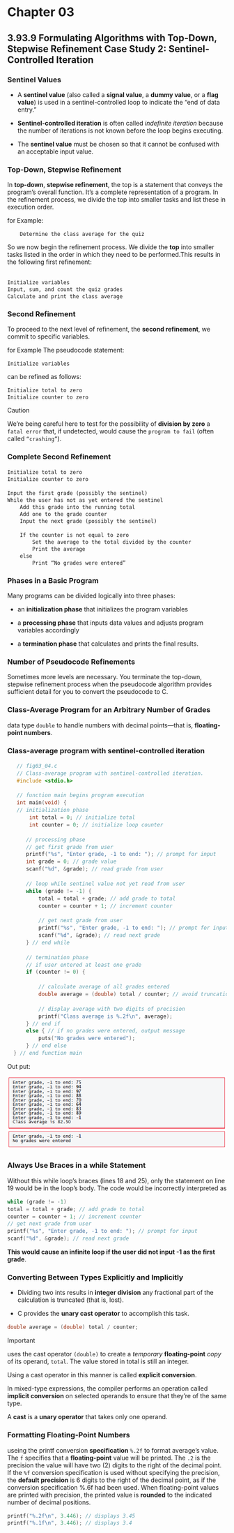 # Chapter 03

## 3.93.9 Formulating Algorithms with Top-Down, Stepwise Refinement Case Study 2: Sentinel-Controlled Iteration

### Sentinel Values

+ A __sentinel value__ (also called a __signal value__, a __dummy value__, or a __flag value__) is used in a sentinel-controlled loop to indicate the “end of data entry.”

+ __Sentinel-controlled iteration__ is often called _indefinite iteration_ because the number of iterations is not known before the loop begins executing.

+ The __sentinel value__ must be chosen so that it cannot be confused with an acceptable input value.

### Top-Down, Stepwise Refinement

In __top-down__, __stepwise refinement__, the top is a statement that conveys the program’s overall function. It’s a complete representation of a program. In the refinement process, we divide the top into smaller tasks and list these in execution order.

for Example:

```pseudocode
    Determine the class average for the quiz
```

So we now begin the refinement process. We divide the __top__ into smaller tasks listed in the order in which they need to be performed.This results in the following first refinement:

```pseudocode

Initialize variables
Input, sum, and count the quiz grades
Calculate and print the class average
```

### Second Refinement

To proceed to the next level of refinement, the __second refinement__, we commit to specific variables.

for Example The pseudocode statement:

```pseudocode
Initialize variables
```

can be refined as follows:

```pseudocode
Initialize total to zero
Initialize counter to zero
```

>[!CAUTION]
>We’re being careful here to test for the possibility of __division by zero__ a `fatal error` that, if undetected, would cause the `program to fail` (often called `“crashing”`).

### Complete Second Refinement

```pseudocode
Initialize total to zero
Initialize counter to zero

Input the first grade (possibly the sentinel)
While the user has not as yet entered the sentinel
    Add this grade into the running total
    Add one to the grade counter
    Input the next grade (possibly the sentinel)

    If the counter is not equal to zero
        Set the average to the total divided by the counter
        Print the average
    else
        Print “No grades were entered”

```

### Phases in a Basic Program

Many programs can be divided logically into three phases:

+ an __initialization phase__ that initializes the program variables

+ a __processing phase__ that inputs data values and adjusts program variables accordingly

+ a __termination phase__ that calculates and prints the final results.

### Number of Pseudocode Refinements

Sometimes more levels are necessary. You terminate the top-down, stepwise refinement process when the pseudocode algorithm provides sufficient detail for you to convert the pseudocode to C.

### Class-Average Program for an Arbitrary Number of Grades

data type `double` to handle numbers with decimal points—that is, __floating-point numbers__.

### Class-average program with sentinel-controlled iteration

```C
   // fig03_04.c
   // Class-average program with sentinel-controlled iteration.
   #include <stdio.h>

   // function main begins program execution
   int main(void) {
   // initialization phase
       int total = 0; // initialize total
       int counter = 0; // initialize loop counter

      // processing phase
      // get first grade from user
      printf("%s", "Enter grade, -1 to end: "); // prompt for input
      int grade = 0; // grade value
      scanf("%d", &grade); // read grade from user

      // loop while sentinel value not yet read from user
      while (grade != -1) {
          total = total + grade; // add grade to total
          counter = counter + 1; // increment counter

          // get next grade from user
          printf("%s", "Enter grade, -1 to end: "); // prompt for input
          scanf("%d", &grade); // read next grade
      } // end while

      // termination phase
      // if user entered at least one grade
      if (counter != 0) {

          // calculate average of all grades entered
          double average = (double) total / counter; // avoid truncation

          // display average with two digits of precision
          printf("Class average is %.2f\n", average);
      } // end if
      else { // if no grades were entered, output message
          puts("No grades were entered");
      } // end else
  } // end function main
```

Out put:

![Alt text](<Class-average program with sentinel-controlled iteration..PNG>)

### Always Use Braces in a while Statement

Without this while loop’s braces (lines 18 and 25), only the statement on line 19 would be in the loop’s body. The code would be incorrectly interpreted as

```C
while (grade != -1)
total = total + grade; // add grade to total
counter = counter + 1; // increment counter
// get next grade from user
printf("%s", "Enter grade, -1 to end: "); // prompt for input
scanf("%d", &grade); // read next grade
```

__This would cause an infinite loop if the user did not input -1 as the first grade__.

### Converting Between Types Explicitly and Implicitly

+ Dividing two ints results in __integer division__ any fractional part of the calculation is truncated (that is, lost).

+ C provides the __unary cast operator__ to accomplish this task.

```C
double average = (double) total / counter;
```

>[!IMPORTANT]
>
>uses the cast operator `(double)` to create a _temporary_ __floating-point__ _copy_ of its operand, `total`. The value stored in total is still an integer.
>
>Using a cast operator in this manner is called __explicit conversion__.
>
>In mixed-type expressions, the compiler performs an operation called __implicit conversion__ on selected operands to ensure that they’re of the same type.
>

A __cast__ is a __unary operator__ that takes only one operand.

### Formatting Floating-Point Numbers

useing the printf conversion __specification__ `%.2f` to format average’s value. The `f` specifies that a __floating-point__ value will be printed. The `.2` is the precision the value will have two (2) digits to the right of the decimal point.
If the `%f` conversion specification is used without specifying the precision, the __default precision__ is 6 digits to the right of the decimal point, as if the conversion specification %.6f had been used. 
When floating-point values are printed with precision, the printed value is __rounded__ to the indicated number of decimal positions. 

```C
printf("%.2f\n", 3.446); // displays 3.45
printf("%.1f\n", 3.446); // displays 3.4
```
